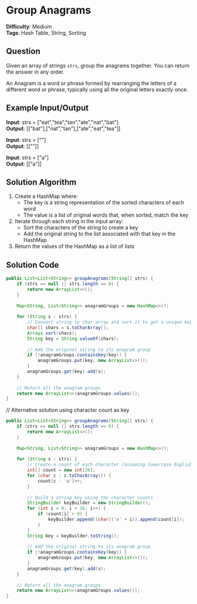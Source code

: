 # Group Anagrams

**Difficulty**: Medium  
**Tags**: Hash Table, String, Sorting

## Question
Given an array of strings `strs`, group the anagrams together. You can return the answer in any order.

An Anagram is a word or phrase formed by rearranging the letters of a different word or phrase, typically using all the original letters exactly once.

## Example Input/Output
**Input**: strs = ["eat","tea","tan","ate","nat","bat"]  
**Output**: [["bat"],["nat","tan"],["ate","eat","tea"]]

**Input**: strs = [""]  
**Output**: [[""]]

**Input**: strs = ["a"]  
**Output**: [["a"]]

## Solution Algorithm
1. Create a HashMap where:
   - The key is a string representation of the sorted characters of each word
   - The value is a list of original words that, when sorted, match the key
2. Iterate through each string in the input array:
   - Sort the characters of the string to create a key
   - Add the original string to the list associated with that key in the HashMap
3. Return the values of the HashMap as a list of lists

## Solution Code
```java
public List<List<String>> groupAnagrams(String[] strs) {
    if (strs == null || strs.length == 0) {
        return new ArrayList<>();
    }
    
    Map<String, List<String>> anagramGroups = new HashMap<>();
    
    for (String s : strs) {
        // Convert string to char array and sort it to get a unique key for anagrams
        char[] chars = s.toCharArray();
        Arrays.sort(chars);
        String key = String.valueOf(chars);
        
        // Add the original string to its anagram group
        if (!anagramGroups.containsKey(key)) {
            anagramGroups.put(key, new ArrayList<>());
        }
        anagramGroups.get(key).add(s);
    }
    
    // Return all the anagram groups
    return new ArrayList<>(anagramGroups.values());
}
```

// Alternative solution using character count as key
```java
public List<List<String>> groupAnagrams(String[] strs) {
    if (strs == null || strs.length == 0) {
        return new ArrayList<>();
    }
    
    Map<String, List<String>> anagramGroups = new HashMap<>();
    
    for (String s : strs) {
        // Create a count of each character (assuming lowercase English letters)
        int[] count = new int[26];
        for (char c : s.toCharArray()) {
            count[c - 'a']++;
        }
        
        // Build a string key using the character counts
        StringBuilder keyBuilder = new StringBuilder();
        for (int i = 0; i < 26; i++) {
            if (count[i] > 0) {
                keyBuilder.append((char)('a' + i)).append(count[i]);
            }
        }
        String key = keyBuilder.toString();
        
        // Add the original string to its anagram group
        if (!anagramGroups.containsKey(key)) {
            anagramGroups.put(key, new ArrayList<>());
        }
        anagramGroups.get(key).add(s);
    }
    
    // Return all the anagram groups
    return new ArrayList<>(anagramGroups.values());
}
``` 